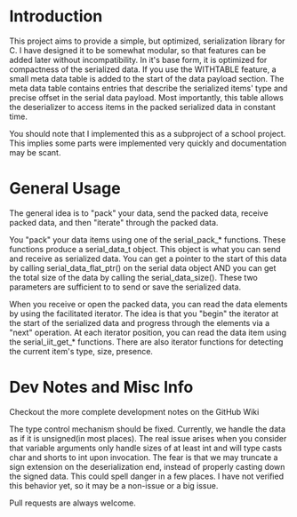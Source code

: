 # Introduction

This project aims to provide a simple, but optimized, serialization library for C.
I have designed it to be somewhat modular, so that features can be added later
without incompatibility.
In it's base form, it is optimized for compactness of the serialized data.
If you use the WITHTABLE feature, a small meta data table is added to the
start of the data payload section. The meta data table contains entries that
describe the serialized items' type and precise offset in the serial
data payload. Most importantly, this table allows the deserializer
to access items in the packed serialized data in constant time.

You should note that I implemented this as a subproject of a school project.
This implies some parts were implemented very quickly and documentation
may be scant.

# General Usage

The general idea is to "pack" your data, send the packed data, receive packed data, 
and then "iterate" through the packed data.

You "pack" your data items using one of the serial_pack_* functions. These functions
produce a serial_data_t object. This object is what you can send and receive as 
serialized data. You can get a pointer to the start of this data by calling
serial_data_flat_ptr() on the serial data object AND you can get the total size of
the data by calling the serial_data_size(). These two parameters are sufficient to
to send or save the serialized data.

When you receive or open the packed data, you can read the data elements by using
the facilitated iterator. The idea is that you "begin" the iterator at the start
of the serialized data and progress through the elements via a "next" operation.
At each iterator position, you can read the data item using the serial_iit_get_*
functions. There are also iterator functions for detecting the current item's
type, size, presence.

# Dev Notes and Misc Info

Checkout the more complete development notes on the GitHub Wiki

The type control mechanism should be fixed. Currently, we handle the data as if it is unsigned(in most places).
The real issue arises when you consider that variable arguments only handle sizes of at least int and 
will type casts char and shorts to int upon invocation. The fear is that we may truncate a sign extension on
the deserialization end, instead of properly casting down the signed data. This could spell danger in a few places.
I have not verified this behavior yet, so it may be a non-issue or a big issue.

Pull requests are always welcome.
